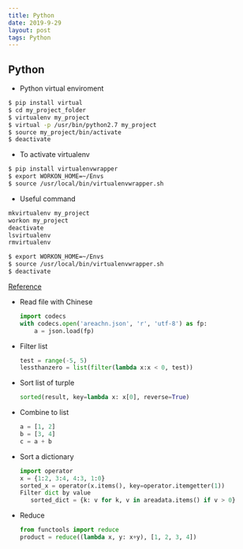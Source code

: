 ```yaml
---
title: Python
date: 2019-9-29
layout: post
tags: Python
---
```


## Python 

- Python virtual enviroment

```bash
$ pip install virtual
$ cd my_project_folder
$ virtualenv my_project
$ virtual -p /usr/bin/python2.7 my_project
$ source my_project/bin/activate
$ deactivate
```

- To activate virtualenv

```bash
$ pip install virtualenvwrapper
$ export WORKON_HOME=~/Envs
$ source /usr/local/bin/virtualenvwrapper.sh
```

- Useful command

```bash
mkvirtualenv my_project
workon my_project
deactivate
lsvirtualenv
rmvirtualenv

$ export WORKON_HOME=~/Envs
$ source /usr/local/bin/virtualenvwrapper.sh
$ deactivate
```
[Reference](http://docs.python-guide.org/en/latest/dev/virtualenvs/)

- Read file with Chinese
    ```python
    import codecs
    with codecs.open('areachn.json', 'r', 'utf-8') as fp:
        a = json.load(fp)
    ```

- Filter list
    ```python
    test = range(-5, 5)
    lessthanzero = list(filter(lambda x:x < 0, test))
    ```

- Sort list of turple
    ```python
    sorted(result, key=lambda x: x[0], reverse=True)
    ```

- Combine to list
    ```python
    a = [1, 2]
    b = [3, 4]
    c = a + b
    ```

- Sort a dictionary
    ```python
    import operator
    x = {1:2, 3:4, 4:3, 1:0}
    sorted_x = operator(x.items(), key=operator.itemgetter(1))
    Filter dict by value
       sorted_dict = {k: v for k, v in areadata.items() if v > 0}
    ```
    
- Reduce
    ```python
	from functools import reduce
	product = reduce((lambda x, y: x+y), [1, 2, 3, 4])
    ```

